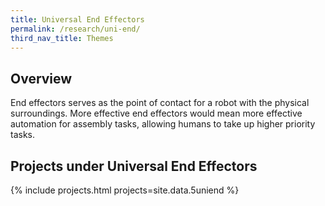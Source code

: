 ```yaml
---
title: Universal End Effectors
permalink: /research/uni-end/
third_nav_title: Themes
---
```

## Overview  
End effectors serves as the point of contact for a robot with the physical surroundings. More effective end effectors would mean more effective automation for assembly tasks, allowing humans to take up higher priority tasks.

## Projects under Universal End Effectors

{% include projects.html projects=site.data.5uniend %}